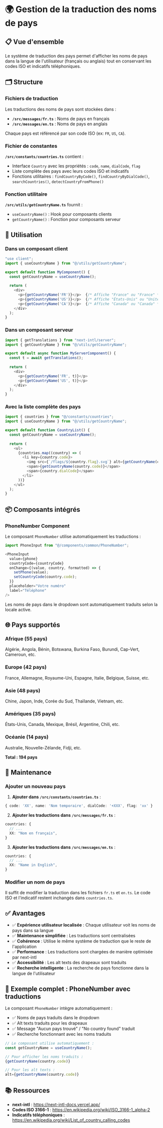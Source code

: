 # 🌍 Gestion de la traduction des noms de pays

## 📋 Vue d'ensemble

Le système de traduction des pays permet d'afficher les noms de pays dans la langue de l'utilisateur (français ou anglais) tout en conservant les codes ISO et indicatifs téléphoniques.

## 🗂️ Structure

### Fichiers de traduction

Les traductions des noms de pays sont stockées dans :
- **`/src/messages/fr.ts`** : Noms de pays en français
- **`/src/messages/en.ts`** : Noms de pays en anglais

Chaque pays est référencé par son code ISO (ex: `FR`, `US`, `CA`).

### Fichier de constantes

**`/src/constants/countries.ts`** contient :
- Interface `Country` avec les propriétés : `code`, `name`, `dialCode`, `flag`
- Liste complète des pays avec leurs codes ISO et indicatifs
- Fonctions utilitaires : `findCountryByCode()`, `findCountryByDialCode()`, `searchCountries()`, `detectCountryFromPhone()`

### Fonction utilitaire

**`/src/utils/getCountryName.ts`** fournit :
- `useCountryName()` : Hook pour composants clients
- `getCountryName()` : Fonction pour composants serveur

## 🚀 Utilisation

### Dans un composant client

```typescript
"use client";
import { useCountryName } from "@/utils/getCountryName";

export default function MyComponent() {
  const getCountryName = useCountryName();
  
  return (
    <div>
      <p>{getCountryName('FR')}</p>  {/* Affiche "France" ou "France" */}
      <p>{getCountryName('US')}</p>  {/* Affiche "États-Unis" ou "United States" */}
      <p>{getCountryName('CA')}</p>  {/* Affiche "Canada" ou "Canada" */}
    </div>
  );
}
```

### Dans un composant serveur

```typescript
import { getTranslations } from "next-intl/server";
import { getCountryName } from "@/utils/getCountryName";

export default async function MyServerComponent() {
  const t = await getTranslations();
  
  return (
    <div>
      <p>{getCountryName('FR', t)}</p>
      <p>{getCountryName('US', t)}</p>
    </div>
  );
}
```

### Avec la liste complète des pays

```typescript
import { countries } from "@/constants/countries";
import { useCountryName } from "@/utils/getCountryName";

export default function CountryList() {
  const getCountryName = useCountryName();
  
  return (
    <ul>
      {countries.map((country) => (
        <li key={country.code}>
          <img src={`/flags/${country.flag}.svg`} alt={getCountryName(country.code)} />
          <span>{getCountryName(country.code)}</span>
          <span>{country.dialCode}</span>
        </li>
      ))}
    </ul>
  );
}
```

## 📦 Composants intégrés

### PhoneNumber Component

Le composant `PhoneNumber` utilise automatiquement les traductions :

```typescript
import PhoneInput from "@/components/common/PhoneNumber";

<PhoneInput
  value={phone}
  countryCode={countryCode}
  onChange={(value, country, formatted) => {
    setPhone(value);
    setCountryCode(country.code);
  }}
  placeholder="Votre numéro"
  label="Téléphone"
/>
```

Les noms de pays dans le dropdown sont automatiquement traduits selon la locale active.

## 🌐 Pays supportés

### Afrique (55 pays)
Algérie, Angola, Bénin, Botswana, Burkina Faso, Burundi, Cap-Vert, Cameroun, etc.

### Europe (42 pays)
France, Allemagne, Royaume-Uni, Espagne, Italie, Belgique, Suisse, etc.

### Asie (48 pays)
Chine, Japon, Inde, Corée du Sud, Thaïlande, Vietnam, etc.

### Amériques (35 pays)
États-Unis, Canada, Mexique, Brésil, Argentine, Chili, etc.

### Océanie (14 pays)
Australie, Nouvelle-Zélande, Fidji, etc.

**Total : 194 pays**

## 🔧 Maintenance

### Ajouter un nouveau pays

1. **Ajouter dans `/src/constants/countries.ts`** :
```typescript
{ code: 'XX', name: 'Nom temporaire', dialCode: '+XXX', flag: 'xx' }
```

2. **Ajouter les traductions dans `/src/messages/fr.ts`** :
```typescript
countries: {
  // ...
  XX: "Nom en français",
}
```

3. **Ajouter les traductions dans `/src/messages/en.ts`** :
```typescript
countries: {
  // ...
  XX: "Name in English",
}
```

### Modifier un nom de pays

Il suffit de modifier la traduction dans les fichiers `fr.ts` et `en.ts`. Le code ISO et l'indicatif restent inchangés dans `countries.ts`.

## ✅ Avantages

- ✅ **Expérience utilisateur localisée** : Chaque utilisateur voit les noms de pays dans sa langue
- ✅ **Maintenance simplifiée** : Les traductions sont centralisées
- ✅ **Cohérence** : Utilise le même système de traduction que le reste de l'application
- ✅ **Performance** : Les traductions sont chargées de manière optimisée par next-intl
- ✅ **Accessibilité** : Les alt texts des drapeaux sont traduits
- ✅ **Recherche intelligente** : La recherche de pays fonctionne dans la langue de l'utilisateur

## 🎯 Exemple complet : PhoneNumber avec traductions

Le composant `PhoneNumber` intègre automatiquement :
- ✅ Noms de pays traduits dans le dropdown
- ✅ Alt texts traduits pour les drapeaux
- ✅ Message "Aucun pays trouvé" / "No country found" traduit
- ✅ Recherche fonctionnant avec les noms traduits

```typescript
// Le composant utilise automatiquement :
const getCountryName = useCountryName();

// Pour afficher les noms traduits :
{getCountryName(country.code)}

// Pour les alt texts :
alt={getCountryName(country.code)}
```

## 📚 Ressources

- **next-intl** : https://next-intl-docs.vercel.app/
- **Codes ISO 3166-1** : https://en.wikipedia.org/wiki/ISO_3166-1_alpha-2
- **Indicatifs téléphoniques** : https://en.wikipedia.org/wiki/List_of_country_calling_codes
